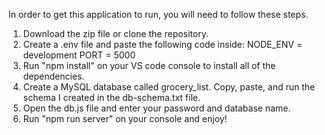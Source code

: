 In order to get this application to run, you will need to follow these steps.

1. Download the zip file or clone the repository.
2. Create a .env file and paste the following code inside:
NODE_ENV = development
PORT = 5000
3. Run "npm install" on your VS code console to install all of the dependencies.
4. Create a MySQL database called grocery_list. Copy, paste, and run the schema I created in the db-schema.txt file.  
5. Open the db.js file and enter your password and database name.
6. Run "npm run server" on your console and enjoy!
